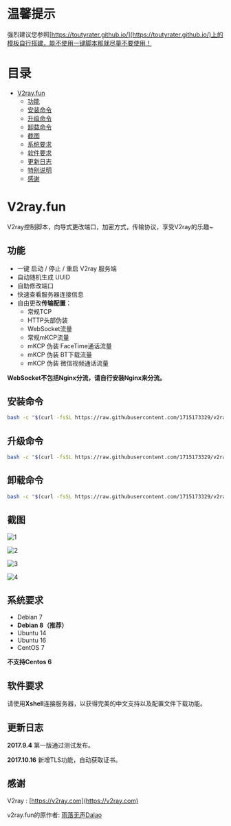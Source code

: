 # 温馨提示
强烈建议您参照[https://toutyrater.github.io/](https://toutyrater.github.io/)上的模板自行搭建，能不使用一键脚本那就尽量不要使用！

<!-- vim-markdown-toc GFM -->
# 目录
* [V2ray.fun](#v2rayfun)
    * [功能](#功能)
    * [安装命令](#安装命令)
    * [升级命令](#升级命令)
    * [卸载命令](#卸载命令)
    * [截图](#截图)
    * [系统要求](#系统要求)
    * [软件要求](#软件要求)
    * [更新日志](#更新日志)
    * [特别说明](#特别说明)
    * [感谢](#感谢)

<!-- vim-markdown-toc -->

# V2ray.fun
V2ray控制脚本，向导式更改端口，加密方式，传输协议，享受V2ray的乐趣~

## 功能

- 一键 启动 / 停止 / 重启 V2ray 服务端
- 自动随机生成 UUID
- 自助修改端口
- 快速查看服务器连接信息
- 自由更改**传输配置**：
  - 常规TCP
  - HTTP头部伪装
  - WebSocket流量
  - 常规mKCP流量
  - mKCP 伪装 FaceTime通话流量
  - mKCP 伪装 BT下载流量
  - mKCP 伪装 微信视频通话流量

**WebSocket不包括Nginx分流，请自行安装Nginx来分流。**

## 安装命令

```bash
bash -c "$(curl -fsSL https://raw.githubusercontent.com/1715173329/v2ray.fun/master/install.sh)"
```

## 升级命令
```bash
bash -c "$(curl -fsSL https://raw.githubusercontent.com/1715173329/v2ray.fun/master/upgrade.sh)"
```

## 卸载命令
```bash
bash -c "$(curl -fsSL https://raw.githubusercontent.com/1715173329/v2ray.fun/master/uninstall.sh)"
```


## 截图

![1](1.png)

![2](2.png)

![3](3.png)

![4](4.png)

## 系统要求

- Debian 7 
- **Debian 8（推荐）**
- Ubuntu 14 
- Ubuntu 16 
- CentOS 7

**不支持Centos 6**

## 软件要求

请使用**Xshell**连接服务器，以获得完美的中文支持以及配置文件下载功能。

## 更新日志

**2017.9.4**
第一版通过测试发布。

**2017.10.16**
新增TLS功能，自动获取证书。


## 感谢

V2ray : [https://v2ray.com](https://v2ray.com)

v2ray.fun的原作者: [雨落无声Dalao](https://github.com/YLWS-4617)

